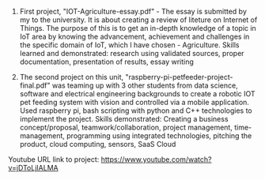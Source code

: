 1. First project, "IOT-Agriculture-essay.pdf" - The essay is submitted by my to the university. It is about creating a review of liteture on Internet of Things. The purpose of this is to get an in-depth knowledge of a topic in IoT area by knowing the advancement, achievement and challenges in the specific domain of IoT, which I have chosen - Agriculture. 
Skills learned and demonstrated: research using validated sources, proper documentation, presentation of results, essay writing

2. The second project on this unit, "raspberry-pi-petfeeder-project-final.pdf" was teaming up with 3 other students from data science, software and electrical engineering backgrounds to create a robotic IOT pet feeding system with vision and controlled via a mobile application. Used raspberry pi, bash scripting with python and C++ technologies to implement the project. 
Skills demonstrated: Creating a business concept/proposal, teamwork/collaboration, project management, time-management, programming using integrated technologies, pitching the product, cloud computing, sensors, SaaS Cloud

Youtube URL link to project: https://www.youtube.com/watch?v=jDToLjIALMA 
